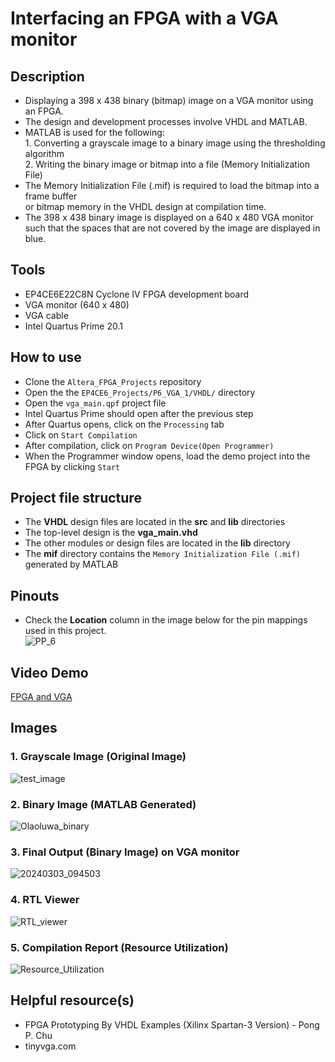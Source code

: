 # Interfacing an FPGA with a VGA monitor 

## Description    
- Displaying a 398 x 438 binary (bitmap) image on a VGA monitor using an FPGA.  
- The design and development processes involve VHDL and MATLAB.  
- MATLAB is used for the following:   
		1. Converting a grayscale image to a binary image using the thresholding algorithm  
		2. Writing the binary image or bitmap into a file (Memory Initialization File)  
- The Memory Initialization File (.mif) is required to load the bitmap into a frame buffer  
or bitmap memory in the VHDL design at compilation time.
- The 398 x 438 binary image is displayed on a 640 x 480 VGA monitor such that the spaces that are not
covered by the image are displayed in blue.

## Tools  
- EP4CE6E22C8N Cyclone IV FPGA development board
- VGA monitor (640 x 480)  
- VGA cable  
- Intel Quartus Prime 20.1  

## How to use  
- Clone the ``Altera_FPGA_Projects`` repository  
- Open the the ``EP4CE6_Projects/P6_VGA_1/VHDL/`` directory  
- Open the ``vga_main.qpf`` project file  
- Intel Quartus Prime should open after the previous step  
- After Quartus opens, click on the ``Processing`` tab  
- Click on ``Start Compilation``  
- After compilation, click on ``Program Device(Open Programmer)``  
- When the Programmer window opens, load the demo project into the FPGA by clicking ``Start`` 

## Project file structure  
- The **VHDL** design files are located in the **src** and **lib** directories  
- The top-level design is the **vga_main.vhd**  
- The other modules or design files are located in the **lib** directory  
- The **mif** directory contains the ``Memory Initialization File (.mif)`` generated by MATLAB  

## Pinouts  
- Check the **Location** column in the image below for the pin mappings used in this project.    
![PP_6](https://github.com/MUDAL/Altera_FPGA_Projects/assets/46250887/3b361a53-b01c-4ff2-b69f-af6d5dd7ba1a)

## Video Demo  
[FPGA and VGA](https://drive.google.com/file/d/1PZm1XRNfcaJq4v5hTRurt_n4ybjiqp33/view?usp=sharing)   
## Images    
### 1. Grayscale Image (Original Image)    
![test_image](https://github.com/MUDAL/Altera_FPGA_Projects/assets/46250887/7e216ce8-6392-4b67-b181-08206701c3ad)   
### 2. Binary Image (MATLAB Generated)    
![Olaoluwa_binary](https://github.com/MUDAL/Altera_FPGA_Projects/assets/46250887/843557bc-f56a-4f7f-a93c-e9a7831f2f5a)  
### 3. Final Output (Binary Image) on VGA monitor  
 ![20240303_094503](https://github.com/MUDAL/Altera_FPGA_Projects/assets/46250887/64d47288-3d06-4d2e-a575-811cfb104fb1)  
### 4. RTL Viewer  
![RTL_viewer](https://github.com/MUDAL/Altera_FPGA_Projects/assets/46250887/41637fb9-0419-4f69-be40-ffce65dceed5)  
### 5. Compilation Report (Resource Utilization)  
![Resource_Utilization](https://github.com/MUDAL/Altera_FPGA_Projects/assets/46250887/7e78bd0f-432f-4165-bf0a-5f40c52c67e2)  

## Helpful resource(s)  
- FPGA Prototyping By VHDL Examples (Xilinx Spartan-3 Version) - Pong P. Chu
- tinyvga.com  






